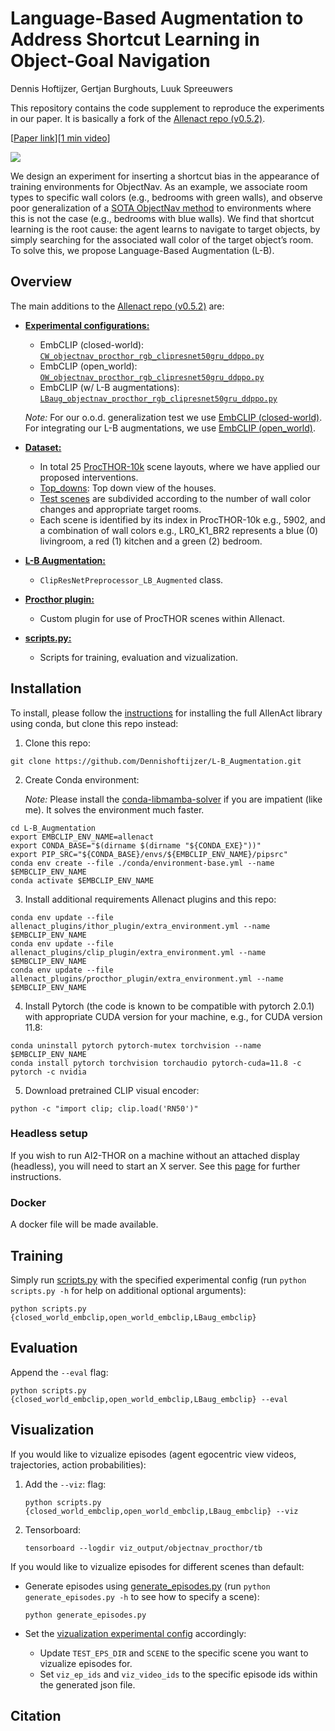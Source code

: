 # Language-Based Augmentation to Address Shortcut Learning in Object-Goal Navigation
Dennis Hoftijzer, Gertjan Burghouts, Luuk Spreeuwers

This repository contains the code supplement to reproduce the experiments in our paper. It is basically a fork of the [Allenact repo (v0.5.2)](https://github.com/allenai/allenact/tree/v0.5.2).


[[Paper link](https://arxiv.org/abs/2402.05090)][[1 min video](https://youtu.be/gTxGiogdhP4)]

![](https://github.com/Dennishoftijzer/L-B_Augmentation/blob/main/gifs/Language-Based%20Augmentation.gif)

We design an experiment for inserting a shortcut bias in the appearance of training environments for ObjectNav. As an example, we associate room types to specific wall colors (e.g., bedrooms with green walls), and observe poor generalization of a [SOTA ObjectNav method](https://github.com/allenai/embodied-clip) to environments where this is not the case (e.g., bedrooms with blue walls). We find that shortcut learning is the root cause: the agent learns to navigate to target objects, by simply searching for the associated wall color of the target object’s room. To solve this, we propose Language-Based Augmentation (L-B).

## Overview
The main additions to the [Allenact repo (v0.5.2)](https://github.com/allenai/allenact/tree/v0.5.2) are:
- **[Experimental configurations:](projects/objectnav_baselines/experiments/procthor)**
  - EmbCLIP (closed-world): [`CW_objectnav_procthor_rgb_clipresnet50gru_ddppo.py`](projects/objectnav_baselines/experiments/procthor/CW_objectnav_procthor_rgb_clipresnet50gru_ddppo.py)
  - EmbCLIP (open_world): [`OW_objectnav_procthor_rgb_clipresnet50gru_ddppo.py`](projects/objectnav_baselines/experiments/procthor/OW_objectnav_procthor_rgb_clipresnet50gru_ddppo.py)
  - EmbCLIP (w/ L-B augmentations): [`LBaug_objectnav_procthor_rgb_clipresnet50gru_ddppo.py`](projects/objectnav_baselines/experiments/procthor/LBaug_objectnav_procthor_rgb_clipresnet50gru_ddppo.py)
  
  _Note:_ For our o.o.d. generalization test we use [EmbCLIP (closed-world)](https://github.com/allenai/embodied-clip). For integrating our L-B augmentations, we use [EmbCLIP (open_world)](https://github.com/allenai/embodied-clip/tree/zeroshot-objectnav).

- **[Dataset:](datasets/ProcTHOR)**
  - In total 25 [ProcTHOR-10k](https://github.com/allenai/procthor-10k) scene layouts, where we have applied our proposed interventions.
  - [Top_downs](datasets/ProcTHOR/Top_downs): Top down view of the houses.
  - [Test scenes](datasets/ProcTHOR/Test) are subdivided according to the number of wall color changes and appropriate target rooms. 
  - Each scene is identified by its index in ProcTHOR-10k e.g., 5902, and a combination of wall colors e.g., LR0_K1_BR2 represents a blue (0) livingroom, a red (1) kitchen and a green (2) bedroom.
    
- **[L-B Augmentation:](allenact_plugins/clip_plugin/clip_preprocessors_openworld.py)**
  - `ClipResNetPreprocessor_LB_Augmented` class.

- **[Procthor plugin:](allenact_plugins/procthor_plugin)**
  - Custom plugin for use of ProcTHOR scenes within Allenact.

- **[scripts.py:](scripts.py)**
  - Scripts for training, evaluation and vizualization.  

## Installation
To install, please follow the [instructions](https://allenact.org/installation/installation-allenact/) for installing the full AllenAct library using conda, but clone this repo instead:

1. Clone this repo:
```
git clone https://github.com/Dennishoftijzer/L-B_Augmentation.git
```
2. Create Conda environment:

   _Note:_ Please install the [conda-libmamba-solver](https://www.anaconda.com/blog/a-faster-conda-for-a-growing-community) if you are impatient (like me). It solves the environment much faster.
```
cd L-B_Augmentation
export EMBCLIP_ENV_NAME=allenact
export CONDA_BASE="$(dirname $(dirname "${CONDA_EXE}"))"
export PIP_SRC="${CONDA_BASE}/envs/${EMBCLIP_ENV_NAME}/pipsrc"
conda env create --file ./conda/environment-base.yml --name $EMBCLIP_ENV_NAME
conda activate $EMBCLIP_ENV_NAME
```

3. Install additional requirements Allenact plugins and this repo:
```
conda env update --file allenact_plugins/ithor_plugin/extra_environment.yml --name $EMBCLIP_ENV_NAME
conda env update --file allenact_plugins/clip_plugin/extra_environment.yml --name $EMBCLIP_ENV_NAME
conda env update --file allenact_plugins/procthor_plugin/extra_environment.yml --name $EMBCLIP_ENV_NAME
``` 
4. Install Pytorch (the code is known to be compatible with pytorch 2.0.1) with appropriate CUDA version for your machine, e.g., for CUDA version 11.8:
```
conda uninstall pytorch pytorch-mutex torchvision --name $EMBCLIP_ENV_NAME
conda install pytorch torchvision torchaudio pytorch-cuda=11.8 -c pytorch -c nvidia
```
5. Download pretrained CLIP visual encoder:
```
python -c "import clip; clip.load('RN50')"
```

### Headless setup 
If you wish to run AI2-THOR on a machine without an attached display (headless), you will need to start an X server. See this [page](https://allenact.org/installation/installation-framework/) for further instructions. 

### Docker
A docker file will be made available.

## Training
Simply run [scripts.py](scripts.py) with the specified experimental config (run `python scripts.py -h` for help on additional optional arguments):
```
python scripts.py {closed_world_embclip,open_world_embclip,LBaug_embclip}
```
## Evaluation
Append the `--eval` flag:
```
python scripts.py {closed_world_embclip,open_world_embclip,LBaug_embclip} --eval
```

## Visualization
If you would like to vizualize episodes (agent egocentric view videos, trajectories, action probabilities): 
1. Add the `--viz`: flag:
    ```
    python scripts.py {closed_world_embclip,open_world_embclip,LBaug_embclip} --viz
    ```
2. Tensorboard:
    ```
    tensorboard --logdir viz_output/objectnav_procthor/tb
    ```
If you would like to vizualize episodes for different scenes than default:
- Generate episodes using [generate_episodes.py](generate_episodes.py) (run `python generate_episodes.py -h` to see how to specify a scene):
    ```
    python generate_episodes.py
    ```

- Set the [vizualization experimental config](projects/objectnav_baselines/experiments/procthor/viz_objectnav_procthor_rgb_clipresnet50gru_ddppo.py) accordingly:
    - Update `TEST_EPS_DIR` and `SCENE` to the specific scene you want to vizualize episodes for.
    - Set `viz_ep_ids` and `viz_video_ids` to the specific episode ids within the generated json file. 


## Citation
